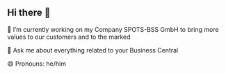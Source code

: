 ## Hi there 👋

🔭 I’m currently working on my Company SPOTS-BSS GmbH to bring more values to our customers and to the marked

💬 Ask me about everything related to your Business Central 

😄 Pronouns: he/him
<!--
**sbr1nkmann/sbr1nkmann** is a ✨ _special_ ✨ repository because its `README.md` (this file) appears on your GitHub profile.

Here are some ideas to get you started:

- 🔭 I’m currently working on ...
- 🌱 I’m currently learning ...
- 👯 I’m looking to collaborate on ...
- 🤔 I’m looking for help with ...
- 💬 Ask me about ...
- 📫 How to reach me: ...
- 😄 Pronouns: ...
- ⚡ Fun fact: ...
-->
